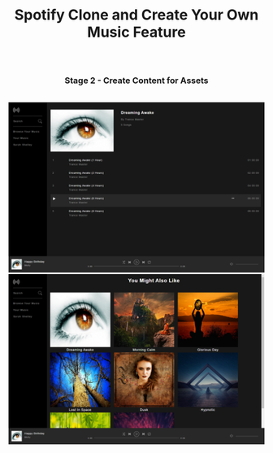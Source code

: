 <h1><b><p align="center">Spotify Clone and Create Your Own Music Feature</p></h1>
  <br />

  <h3><p align="center">Stage 2 - Create Content for Assets</p></h3>
  <br />
 

<img src="https://github.com/sargef/spotify-clone-in-stages/blob/master/Step%202%20-%20Spotify%20Clone%20-%20Content%20for%20Assets/assets/images/2ndStage.png">

<br />

<img src="https://github.com/sargef/spotify-clone-in-stages/blob/master/Step%202%20-%20Spotify%20Clone%20-%20Content%20for%20Assets/assets/images/Cover2nd.png">

<br />






